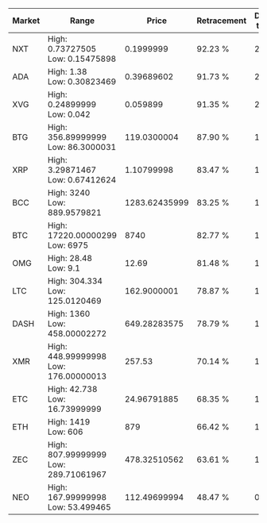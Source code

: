 | Market | Range | Price| Retracement | Doubles to 50% |
| --- | --- | --- | --- | --- |
| NXT | High: 0.73727505<br />Low: 0.15475898 | 0.1999999 | 92.23 % | 2.23 |
| ADA | High: 1.38<br />Low: 0.30823469 | 0.39689602 | 91.73 % | 2.13 |
| XVG | High: 0.24899999<br />Low: 0.042 | 0.059899 | 91.35 % | 2.43 |
| BTG | High: 356.89999999<br />Low: 86.3000031 | 119.0300004 | 87.90 % | 1.86 |
| XRP | High: 3.29871467<br />Low: 0.67412624 | 1.10799998 | 83.47 % | 1.79 |
| BCC | High: 3240<br />Low: 889.9579821 | 1283.62435999 | 83.25 % | 1.61 |
| BTC | High: 17220.00000299<br />Low: 6975 | 8740 | 82.77 % | 1.38 |
| OMG | High: 28.48<br />Low: 9.1 | 12.69 | 81.48 % | 1.48 |
| LTC | High: 304.334<br />Low: 125.0120469 | 162.9000001 | 78.87 % | 1.32 |
| DASH | High: 1360<br />Low: 458.00002272 | 649.28283575 | 78.79 % | 1.40 |
| XMR | High: 448.99999998<br />Low: 176.00000013 | 257.53 | 70.14 % | 1.21 |
| ETC | High: 42.738<br />Low: 16.73999999 | 24.96791885 | 68.35 % | 1.19 |
| ETH | High: 1419<br />Low: 606 | 879 | 66.42 % | 1.15 |
| ZEC | High: 807.99999999<br />Low: 289.71061967 | 478.32510562 | 63.61 % | 1.15 |
| NEO | High: 167.99999998<br />Low: 53.499465 | 112.49699994 | 48.47 % | 0.00 |

